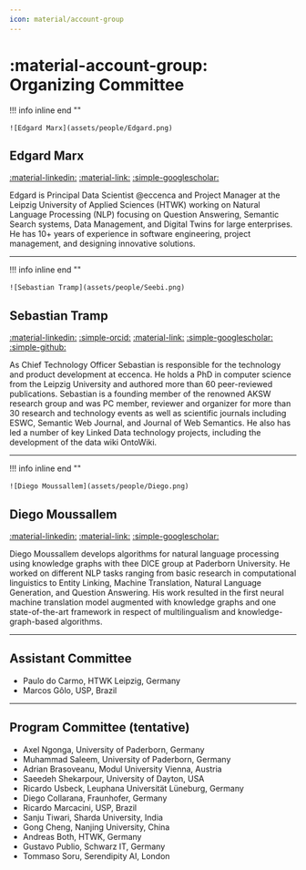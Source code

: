 ```yaml
---
icon: material/account-group
---
```

# :material-account-group: Organizing Committee

!!! info inline end ""

    ![Edgard Marx](assets/people/Edgard.png)

## Edgard Marx

[:material-linkedin:](https://www.linkedin.com/in/edgardmarx/)
[:material-link:](https://aksw.org/EdgardMarx)
[:simple-googlescholar:](https://scholar.google.com/citations?user=1jAHNZIAAAAJ&hl=en)

Edgard is Principal Data Scientist @eccenca and Project Manager at the Leipzig University of Applied Sciences (HTWK) working on Natural Language Processing (NLP) focusing on Question Answering, Semantic Search systems, Data Management, and Digital Twins for large enterprises. He has 10+ years of experience in software engineering, project management, and designing innovative solutions.

---

!!! info inline end ""

    ![Sebastian Tramp](assets/people/Seebi.png)

## Sebastian Tramp

[:material-linkedin:](https://www.linkedin.com/in/sebastiantramp/)
[:simple-orcid:](https://orcid.org/0000-0003-4707-2864)
[:material-link:](https://aksw.org/SebastianTramp)
[:simple-googlescholar:](https://scholar.google.com/citations?user=pyV5evQAAAAJ&hl=en)
[:simple-github:](https://github.com/seebi)

As Chief Technology Officer Sebastian is responsible for the technology and product development at eccenca.
He holds a PhD in computer science from the Leipzig University and authored more than 60 peer-reviewed publications.
Sebastian is a founding member of the renowned AKSW research group and was PC member, reviewer and organizer for more than 30 research and technology events as well as scientific journals including ESWC, Semantic Web Journal, and Journal of Web Semantics.
He also has led a number of key Linked Data technology projects, including the development of the data wiki OntoWiki.

---

!!! info inline end ""

    ![Diego Moussallem](assets/people/Diego.png)

## Diego Moussallem

[:material-linkedin:](https://linkedin.com/in/diegomoussallem)
[:material-link:](https://www.dice-research.org/DiegoMoussallem)
[:simple-googlescholar:](https://scholar.google.com/citations?user=4i5xtXEAAAAJ&hl=en)

Diego Moussallem develops algorithms for natural language processing using knowledge graphs with thee DICE group at Paderborn University.
He worked on different NLP tasks ranging from basic research in computational linguistics to Entity Linking, Machine Translation, Natural Language Generation, and Question Answering.
His work resulted in the first neural machine translation model augmented with knowledge graphs and one state-of-the-art framework in respect of multilingualism and knowledge-graph-based algorithms.

---
## Assistant Committee

- Paulo do Carmo, HTWK Leipzig, Germany
- Marcos Gôlo, USP, Brazil

---
## Program Committee (tentative)

- Axel Ngonga, University of Paderborn, Germany
- Muhammad Saleem, University of Paderborn, Germany
- Adrian Brasoveanu, Modul University Vienna, Austria
- Saeedeh Shekarpour, University of Dayton, USA
- Ricardo Usbeck, Leuphana Universität Lüneburg, Germany
- Diego Collarana, Fraunhofer, Germany
- Ricardo Marcacini, USP, Brazil
- Sanju Tiwari, Sharda University, India
- Gong Cheng, Nanjing University, China
- Andreas Both, HTWK, Germany
- Gustavo Publio, Schwarz IT, Germany
- Tommaso Soru, Serendipity AI, London

